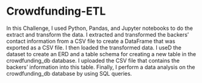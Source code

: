 # Crowdfunding-ETL
In this Challenge, I used Python, Pandas, and Jupyter notebooks to do the extract and transform the data. I extracted and transformed the backers’ contact information from a CSV file to create a DataFrame that was exported as a CSV file. I then loaded the transformed data. I useD the dataset to create an ERD and a table schema for creating a new table in the crowdfunding_db database. I uploaded the CSV file that contains the backers’ information into this table. Finally, I perform a data analysis on the crowdfunding_db database by using SQL queries.
